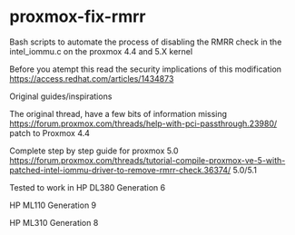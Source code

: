 # proxmox-fix-rmrr
Bash scripts to automate the process of disabling the RMRR check in the intel_iommu.c on the proxmox 4.4 and 5.X kernel

Before you atempt this read the security implications of this modification https://access.redhat.com/articles/1434873

Original guides/inspirations

The original thread, have a few bits of information missing https://forum.proxmox.com/threads/help-with-pci-passthrough.23980/ patch to Proxmox 4.4

Complete step by step guide for proxmox 5.0 https://forum.proxmox.com/threads/tutorial-compile-proxmox-ve-5-with-patched-intel-iommu-driver-to-remove-rmrr-check.36374/ 5.0/5.1


Tested to work in
  HP DL380 Generation 6
  
  HP ML110 Generation 9
  
  HP ML310 Generation 8
  
